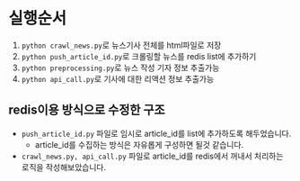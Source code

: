 # 실행순서

1. `python crawl_news.py`로 뉴스기사 전체를 html파일로 저장
2. `python push_article_id.py`로 크롤링할 뉴스를 redis list에 추가하기
3. `python preprocessing.py`로 뉴스 작성 기자 정보 추출가능
4. `python api_call.py`로 기사에 대한 리액션 정보 추출가능

## redis이용 방식으로 수정한 구조

- `push_article_id.py` 파일로 임시로 article_id를 list에 추가하도록 해두었습니다.
    - article_id를 수집하는 방식은 자유롭게 구성하면 될것 같습니다.
- `crawl_news.py, api_call.py` 파일로 article_id를 redis에서 꺼내서 처리하는 로직을 작성해보았습니다.